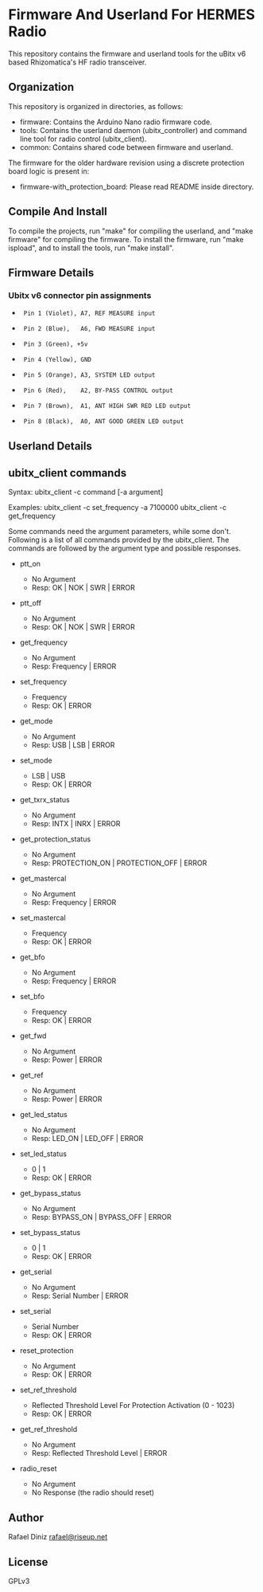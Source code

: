 # Firmware And Userland For HERMES Radio

This repository contains the firmware and userland tools for the uBitx v6
based Rhizomatica's HF radio transceiver.

## Organization

This repository is organized in directories, as follows:

* firmware: Contains the Arduino Nano radio firmware code.
* tools: Contains the userland daemon (ubitx_controller) and command line tool for radio control (ubitx_client).
* common: Contains shared code between firmware and userland.

The firmware for the older hardware revision using a discrete protection board logic is
present in:

* firmware-with_protection_board: Please read README inside directory.

## Compile And Install

To compile the projects, run "make" for compiling the userland, and "make
firmware" for compiling the firmware. To install the firmware, run "make
ispload", and to install the tools, run "make install".

## Firmware Details

### Ubitx v6 connector pin assignments

*      Pin 1 (Violet), A7, REF MEASURE input
*      Pin 2 (Blue),   A6, FWD MEASURE input
*      Pin 3 (Green), +5v
*      Pin 4 (Yellow), GND
*      Pin 5 (Orange), A3, SYSTEM LED output
*      Pin 6 (Red),    A2, BY-PASS CONTROL output
*      Pin 7 (Brown),  A1, ANT HIGH SWR RED LED output
*      Pin 8 (Black),  A0, ANT GOOD GREEN LED output

## Userland Details

## ubitx_client commands

Syntax:
    ubitx_client -c command [-a argument]

Examples:
    ubitx_client -c set_frequency -a 7100000
    ubitx_client -c get_frequency

Some commands need the argument parameters, while some don't. Following is a
list of all commands provided by the ubitx_client. The commands are followed
by the argument type and possible responses.

* ptt_on
  * No Argument
  * Resp: OK | NOK | SWR | ERROR

* ptt_off
  * No Argument
  * Resp: OK | NOK | SWR | ERROR

* get_frequency
  * No Argument
  * Resp: Frequency | ERROR

* set_frequency
  * Frequency
  * Resp: OK | ERROR

* get_mode
  * No Argument
  * Resp: USB | LSB | ERROR

* set_mode
  * LSB | USB
  * Resp: OK | ERROR

* get_txrx_status
  * No Argument
  * Resp: INTX | INRX | ERROR

* get_protection_status
  * No Argument
  * Resp: PROTECTION_ON | PROTECTION_OFF | ERROR

* get_mastercal
  * No Argument
  * Resp: Frequency | ERROR

* set_mastercal
  * Frequency
  * Resp: OK | ERROR

* get_bfo
  * No Argument
  * Resp: Frequency | ERROR

* set_bfo
  * Frequency
  * Resp: OK | ERROR

* get_fwd
  * No Argument
  * Resp: Power | ERROR

* get_ref
  * No Argument
  * Resp: Power | ERROR

* get_led_status
  * No Argument
  * Resp: LED_ON | LED_OFF | ERROR

* set_led_status
  * 0 | 1
  * Resp: OK | ERROR

* get_bypass_status
  * No Argument
  * Resp: BYPASS_ON | BYPASS_OFF | ERROR

* set_bypass_status
  * 0 | 1
  * Resp: OK | ERROR

* get_serial
  * No Argument
  * Resp: Serial Number | ERROR

* set_serial
  * Serial Number
  * Resp: OK | ERROR

* reset_protection
  * No Argument
  * Resp: OK | ERROR

* set_ref_threshold
  * Reflected Threshold Level For Protection Activation (0 - 1023)
  * Resp: OK | ERROR

* get_ref_threshold
  * No Argument
  * Resp: Reflected Threshold Level | ERROR

* radio_reset
  * No Argument
  * No Response (the radio should reset)

## Author

Rafael Diniz <rafael@riseup.net>

## License

GPLv3

